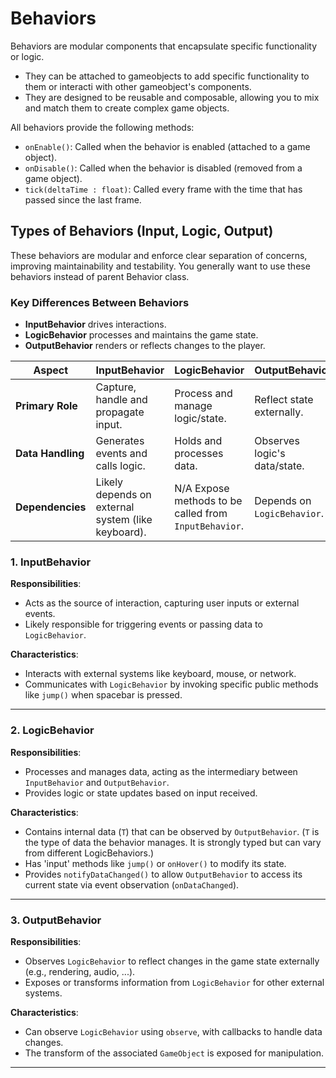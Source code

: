 # Behaviors
Behaviors are modular components that encapsulate specific functionality or logic.
- They can be attached to gameobjects to add specific functionality to them or interacti with other gameobject's components.
- They are designed to be reusable and composable, allowing you to mix and match them to create complex game objects.

All behaviors provide the following methods:
- `onEnable()`: Called when the behavior is enabled (attached to a game object).
- `onDisable()`: Called when the behavior is disabled (removed from a game object).
- `tick(deltaTime : float)`: Called every frame with the time that has passed since the last frame.

## Types of Behaviors (Input, Logic, Output)
These behaviors are modular and enforce clear separation of concerns, improving maintainability and testability.
You generally want to use these behaviors instead of parent Behavior class.

### **Key Differences Between Behaviors**

- **InputBehavior** drives interactions.
- **LogicBehavior** processes and maintains the game state.
- **OutputBehavior** renders or reflects changes to the player.

| **Aspect**                | **InputBehavior**                                  | **LogicBehavior**                                     | **OutputBehavior**               |
|---------------------------|----------------------------------------------------|-------------------------------------------------------|----------------------------------|
| **Primary Role**          | Capture, handle and propagate input.               | Process and manage logic/state.                       | Reflect state externally.        |
| **Data Handling**         | Generates events and calls logic.                  | Holds and processes data.                             | Observes logic's data/state.     |
| **Dependencies**          | Likely depends on external system (like keyboard). | N/A Expose methods to be called from `InputBehavior`. | Depends on `LogicBehavior`.      |


### **1. InputBehavior**
**Responsibilities**:
- Acts as the source of interaction, capturing user inputs or external events.
- Likely responsible for triggering events or passing data to `LogicBehavior`.

**Characteristics**:
- Interacts with external systems like keyboard, mouse, or network.
- Communicates with `LogicBehavior` by invoking specific public methods like `jump()` when spacebar is pressed.

---

### **2. LogicBehavior**
**Responsibilities**:
- Processes and manages data, acting as the intermediary between `InputBehavior` and `OutputBehavior`.
- Provides logic or state updates based on input received.

**Characteristics**:
- Contains internal data (`T`) that can be observed by `OutputBehavior`. (`T` is the type of data the behavior manages. It is strongly typed but can vary from different LogicBehaviors.)
- Has 'input' methods like `jump()` or `onHover()` to modify its state.
- Provides `notifyDataChanged()` to allow `OutputBehavior` to access its current state via event observation (`onDataChanged`).

---

### **3. OutputBehavior**
**Responsibilities**:
- Observes `LogicBehavior` to reflect changes in the game state externally (e.g., rendering, audio, ...).
- Exposes or transforms information from `LogicBehavior` for other external systems.

**Characteristics**:
- Can observe `LogicBehavior` using `observe`, with callbacks to handle data changes.
- The transform of the associated `GameObject` is exposed for manipulation.
---